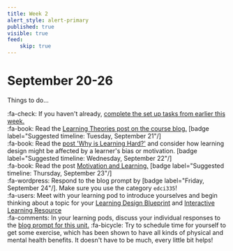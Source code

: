 ```yaml
---
title: Week 2
alert_style: alert-primary
published: true
visible: true
feed:
    skip: true
---
```


# September 20-26
Things to do...

:fa-check: If you haven't already, [complete the set up tasks from earlier this week.](https://teaching.madland.ca/edci335-202105/home/welcome)  
:fa-book: Read the [Learning Theories post on the course blog.](https://edtechuvic.ca/edci335/learning-theories) [badge label="Suggested timeline: Tuesday, September 21"/]  
:fa-book: Read the [post 'Why is Learning Hard?'](https://edtechuvic.ca/edci335/why-is-learning-hard/) and consider how learning design might be affected by a learner's bias or motivation. [badge label="Suggested timeline: Wednesday, September 22"/]  
:fa-book: Read the post [Motivation and Learning.](https://edtechuvic.ca/edci335/motivation/) [badge label="Suggested timeline: Thursday, September 23"/]  
:fa-wordpress: Respond to the blog prompt by [badge label="Friday, September 24"/].  Make sure you use the category `edci335`!  
:fa-users: Meet with your learning pod to introduce yourselves and begin thinking about a topic for your [Learning Design Blueprint](https://edtechuvic.ca/edci335/updated-learning-design-blueprint/) and [Interactive Learning Resource](https://edtechuvic.ca/edci335/interactive-learning-resource/)  
:fa-comments: In your learning pods, discuss your individual responses to the [blog prompt for this unit.](https://edtechuvic.ca/edci335/prompt-learning-motivation-and-theory)
:fa-bicycle: Try to schedule time for yourself to get some exercise, which has been shown to have all kinds of physical and mental health benefits. It doesn't have to be much, every little bit helps!
